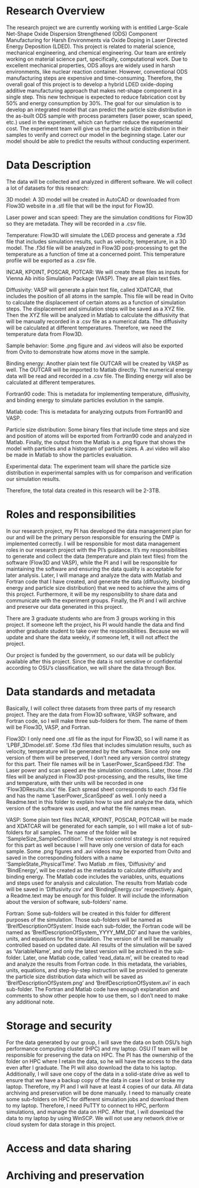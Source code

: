 # Research Overview

The research project we are currently working with is entitled Large-Scale Net-Shape Oxide Dispersion Strengthened (ODS) Component Manufacturing for Harsh Environments via Oxide Doping in Laser Directed Energy Deposition (LDED). This project is related to material science, mechanical engineering, and chemical engineering. Our team are entirely working on material science part, specifically, computational work. Due to excellent mechanical properties, ODS alloys are widely used in harsh environments, like nuclear reaction container. However, conventional ODS manufacturing steps are expensive and time-consuming. Therefore, the overall goal of this project is to develop a hybrid LDED oxide-doping additive manufacturing approach that makes net-shape component in a single step. This new technique is expected to reduce fabrication cost by 50% and energy consumption by 30%. The goal for our simulation is to develop an integrated model that can predict the particle size distribution in the as-built ODS sample with process parameters (laser power, scan speed, etc.) used in the experiment, which can further reduce the experimental cost. The experiment team will give us the particle size distribution in their samples to verify and correct our model in the beginning stage. Later our model should be able to predict the results without conducting experiment.

# Data Description

The data will be collected and analyzed in different software. We will collect a lot of datasets for this research:

3D model: A 3D model will be created in AutoCAD or downloaded from Flow3D website in a .stl file that will be the input for Flow3D.

Laser power and scan speed: They are the simulation conditions for Flow3D so they are metadata. They will be recorded in a .csv file.

Temperature: Flow3D will simulate the LDED process and generate a .f3d file that includes simulation results, such as velocity, temperature, in a 3D model. The .f3d file will be analyzed in Flow3D post-processing to get the temperature as a function of time at a concerned point. This temperature profile will be exported as a .csv file.

INCAR, KPOINT, POSCAR, POTCAR: We will create these files as inputs for Vienna Ab initio Simulation Package (VASP). They are all plain text files.

Diffusivity: VASP will generate a plain text file, called XDATCAR, that includes the position of all atoms in the sample. This file will be read in Ovito to calculate the displacement of certain atoms as a function of simulation steps. The displacement and simulation steps will be saved as a XYZ file. Then the XYZ file will be analyzed in Matlab to calculate the diffusivity that will be manually recorded in a .csv file as a numerical data. The diffusivity will be calculated at different temperatures. Therefore, we need the temperature data from Flow3D. 

Sample behavior: Some .png figure and .avi videos will also be exported from Ovito to demonstrate how atoms move in the sample.

Binding energy: Another plain text file OUTCAR will be created by VASP as well. The OUTCAR will be imported to Matlab directly. The numerical energy data will be read and recorded in a .csv file. The Binding energy will also be calculated at different temperatures. 

Fortran90 code: This is metadata for implementing temperature, diffusivity, and binding energy to simulate particles evolution in the sample.

Matlab code: This is metadata for analyzing outputs from Fortran90 and VASP.

Particle size distribution: Some binary files that include time steps and size and position of atoms will be exported from Fortran90 code and analyzed in Matlab. Finally, the output from the Matlab is a .png figure that shows the model with particles and a histogram of particle sizes. A .avi video will also be made in Matlab to show the particles evaluation. 

Experimental data: The experiment team will share the particle size distribution in experimental samples with us for comparison and verification our simulation results.

Therefore, the total data created in this research will be 2-3TB.

# Roles and responsibilities

In our research project, my PI has developed the data management plan for our and will be the primary person responsible for ensuring the DMP is implemented correctly. I will be responsible for most data management roles in our research project with the PI’s guidance. It’s my responsibilities to generate and collect the data (temperature and plain text files) from the software (Flow3D and VASP), while the PI and I will be responsible for maintaining the software and ensuring the data quality is acceptable for later analysis. Later, I will manage and analyze the data with Matlab and Fortran code that I have created, and generate the data (diffusivity, binding energy and particle size distribution) that we need to achieve the aims of this project. Furthermore, it will be my responsibility to share data and communicate with the experiment groups. Finally, the PI and I will archive and preserve our data generated in this project. 

There are 3 graduate students who are from 3 groups working in this project. If someone left the project, his PI would handle the data and find another graduate student to take over the responsibilities. Because we will update and share the data weekly, if someone left, it will not affect the project.

Our project is funded by the government, so our data will be publicly available after this project. Since the data is not sensitive or confidential according to OSU’s classification, we will share the data through Box. 

# Data standards and metadata

Basically, I will collect three datasets from three parts of my research project. They are the data from Flow3D software, VASP software, and Fortran code, so I will make three sub-folders for them. The name of them will be Flow3D, VASP, and Fortran.

Flow3D: I only need one .stl file as the input for Flow3D, so I will name it as ‘LPBF_3Dmodel.stl’. Some .f3d files that includes simulation results, such as velocity, temperature will be generated by the software. Since only one version of them will be preserved, I don’t need any version control strategy for this part. Their file names will be in ‘LaserPower_ScanSpeed.f3d’. The Laser power and scan speed are the simulation conditions. Later, those .f3d files will be analyzed in Flow3D post-processing, and the results, like time and temperature, with their units will be recorded in one ‘Flow3DResults.xlsx’ file. Each spread sheet corresponds to each .f3d file and has the name ‘LaserPower_ScanSpeed’ as well. I only need a Readme.text in this folder to explain how to use and analyze the data, which version of the software was used, and what the file names mean.

VASP: Some plain text files INCAR, KPOINT, POSCAR, POTCAR will be made and XDATCAR will be generated for each sample, so I will make a lot of sub-folders for all samples. The name of the folder will be ‘SampleSize_SampleCondition’. The version control strategy is not required for this part as well because I will have only one version of data for each sample. Some .png figures and .avi videos may be exported from Ovito and saved in the corresponding folders with a name ‘SampleState_PhysicalTime’. Two Matlab .m files, ‘Diffusivity’ and ‘BindEnergy’, will be created as the metadata to calculate diffusivity and binding energy. The Matlab code includes the variables, units, equations and steps used for analysis and calculation. The results from Matlab code will be saved in ‘Diffusivity.csv’ and ‘BindingEnergy.csv’ respectively. Again, a Readme.text may be enough for this folder. It will include the information about the version of software, sub-folders’ name.

Fortran: Some sub-folders will be created in this folder for different purposes of the simulation. Those sub-folders will be named as ‘BreifDescriptionOfSystem’. Inside each sub-folder, the Fortran code will be named as ‘BreifDescriptionOfSystem_YYYY_MM_DD’ and have the varibles, units, and equations for the simulation. The version of it will be manually controlled based on updated date. All results of the simulation will be saved as ‘VariableName’, and only the latest version will be archived in the sub-folder. Later, one Matlab code, called ‘read_data.m’, will be created to read and analyze the results from Fortran code. In this metadata, the variables, units, equations, and step-by-step instruction will be provided to generate the particle size distribution data which will be saved as ‘BreifDescriptionOfSystem.png’ and ‘BreifDescriptionOfSystem.avi’ in each sub-folder. The Fortran and Matlab code have enough explanation and comments to show other people how to use them, so I don’t need to make any additional note.

# Storage and security

For the data generated by our group, I will save the data on both OSU’s high performance computing cluster (HPC) and my laptop. OSU IT team will be responsible for preserving the data on HPC. The PI has the ownership of the folder on HPC where I retain the data, so he will have the access to the data even after I graduate. The PI will also download the data to his laptop. Additionally, I will save one copy of the data in a solid-state drive as well to ensure that we have a backup copy of the data in case I lost or broke my laptop. Therefore, my PI and I will have at least 4 copies of our data. All data archiving and preservation will be done manually. I need to manually create some sub-folders on HPC for different simulation jobs and download them to my laptop. Therefore, I need PuTTY to connect to HPC, perform simulations, and manage the data on HPC. After that, I will download the data to my laptop by using WinSCP. We will not use any network drive or cloud system for data storage in this project.

# Access and data sharing
# Archiving and preservation
